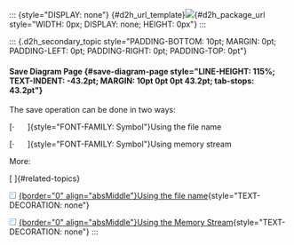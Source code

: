 ::: {style="DISPLAY: none"}
[](ms-xhelp:///?Id=d2h_url_template){#d2h_url_template}![](!package_url!){#d2h_package_url style="WIDTH: 0px; DISPLAY: none; HEIGHT: 0px"}
:::

::: {.d2h_secondary_topic style="PADDING-BOTTOM: 10pt; MARGIN: 0pt; PADDING-LEFT: 0pt; PADDING-RIGHT: 0pt; PADDING-TOP: 0pt"}
#### Save Diagram Page {#save-diagram-page style="LINE-HEIGHT: 115%; TEXT-INDENT: -43.2pt; MARGIN: 10pt 0pt 0pt 43.2pt; tab-stops: 43.2pt"}

The save operation can be done in two ways:

[·      ]{style="FONT-FAMILY: Symbol"}Using the file name

[·      ]{style="FONT-FAMILY: Symbol"}Using memory stream

More:

[ ]{#related-topics}

[![](button.gif){border="0" align="absMiddle"}Using the file name](ms-xhelp:///?Id=6d1b4a0b-5ee7-4b45-8778-3751429a7b13){style="TEXT-DECORATION: none"}

[![](button.gif){border="0" align="absMiddle"}Using the Memory Stream](ms-xhelp:///?Id=8be58d61-ce40-4777-8bd8-354f260eea48){style="TEXT-DECORATION: none"}
:::
